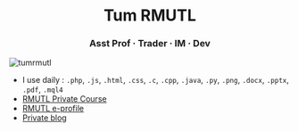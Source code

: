 <h1 align="center">Tum RMUTL</h1>
<h3 align="center">Asst Prof · Trader · IM · Dev</h3>

<center><p align="left"> <img src="https://komarev.com/ghpvc/?username=tumrmutl&label=Profile%20views&color=0e75b6&style=flat" alt="tumrmutl" /> </p></center>

- I use daily : `.php`, `.js`, `.html`, `.css`, `.c`, `.cpp`, `.java`, `.py`, `.png`, `.docx`, `.pptx`, `.pdf`, `.mql4`
- [RMUTL Private Course](https://lms.rmutl.ac.th/teachers/detail/24002453439513437/5fd51c39cb8f05637cb8e96df6ec9392edb3ec16ea62666620cda4fd8f8b3e72)
- [RMUTL e-profile](https://e-profile.rmutl.ac.th/profile/mr.kittinan)
- [Private blog](https://www.thailandfxwarrior.com)
